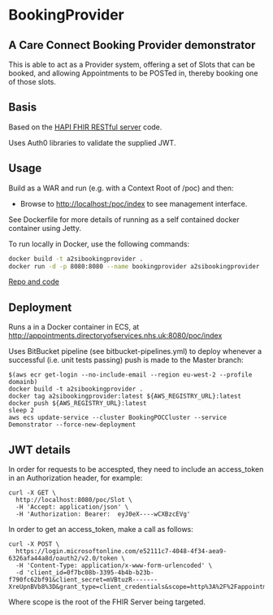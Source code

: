 # BookingProvider

## A Care Connect Booking Provider demonstrator

This is able to act as a Provider system, offering a set of Slots that can be booked, and allowing Appointments to be POSTed in, thereby booking one of those slots.

## Basis
Based on the [HAPI FHIR RESTful server](http://hapifhir.io/doc_rest_server.html) code.

Uses Auth0 libraries to validate the supplied JWT.

## Usage
Build as a WAR and run (e.g. with a Context Root of /poc) and then:
- Browse to [http://localhost:/poc/index](http://localhost:/poc/index) to see management interface.

See Dockerfile for more details of running as a self contained docker container using Jetty.

To run locally in Docker, use the following commands:
```bash
docker build -t a2sibookingprovider .
docker run -d -p 8080:8080 --name bookingprovider a2sibookingprovider
```

[Repo and code](https://bitbucket.org/TCoates/bookingprovider/src)


## Deployment
Runs a in a Docker container in ECS, at http://appointments.directoryofservices.nhs.uk:8080/poc/index

Uses BitBucket pipeline (see bitbucket-pipelines.yml) to deploy whenever a successful (i.e. unit tests passing) push is made to the Master branch:
```
$(aws ecr get-login --no-include-email --region eu-west-2 --profile domainb)
docker build -t a2sibookingprovider .
docker tag a2sibookingprovider:latest ${AWS_REGISTRY_URL}:latest
docker push ${AWS_REGISTRY_URL}:latest
sleep 2
aws ecs update-service --cluster BookingPOCCluster --service Demonstrator --force-new-deployment
```

## JWT details
In order for requests to be accespted, they need to include an access_token in an Authorization header, for example:

```
curl -X GET \
  http://localhost:8080/poc/Slot \
  -H 'Accept: application/json' \
  -H 'Authorization: Bearer:  eyJ0eX----wCXBzcEVg'
```
In order to get an access_token, make a call as follows:

```
curl -X POST \
  https://login.microsoftonline.com/e52111c7-4048-4f34-aea9-6326afa44a8d/oauth2/v2.0/token \
  -H 'Content-Type: application/x-www-form-urlencoded' \
  -d 'client_id=0f7bc08b-3395-4b4b-b23b-f790fc62bf91&client_secret=mVBtuzR-------XreUpnBVb8%3D&grant_type=client_credentials&scope=http%3A%2F%2Fappointments.directoryofservices.nhs.uk%3A8080%2Fpoc%2F.default'
```

Where scope is the root of the FHIR Server being targeted.